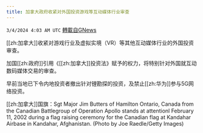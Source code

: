 ```yaml
---
title: 加拿大政府收紧对外国投资游戏等互动媒体行业审查
---
```

`3/4/2024 4:03 AM UTC` [轉載自GNews](https://gnews.org/articles/2362284)

[[zh:加拿大]]收紧对游戏行业及虚拟实境（VR）等其他互动媒体行业的外国投资审查。

加国[[zh:政府]]引用《[[zh:加拿大]]投资法》赋予的权力，将特别针对外国就互动数码媒体交易的审查。

早前当地已下令内地投资者撤出针对锂勘探的投资，及禁止[[zh:华为]]参与5G网络投资。

[[zh:加拿大]]国旗：Sgt Major Jim Butters of Hamilton Ontario, Canada from the Canadian Battlegroup of Operation Apollo stands at attentionl February 11, 2002 during a flag raising ceremony for the Canadian flag at Kandahar Airbase in Kandahar, Afghanistan.  (Photo by Joe Raedle/Getty Images)

